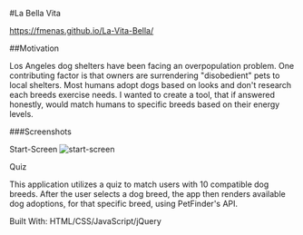 #La Bella Vita

https://fmenas.github.io/La-Vita-Bella/

##Motivation

Los Angeles dog shelters have been facing an overpopulation problem. One contributing factor is that owners are surrendering "disobedient" pets to local shelters. Most humans adopt dogs based on looks and don't research each breeds exercise needs.  I wanted to create a tool, that if answered honestly, would match humans to specific breeds based on their energy levels.

###Screenshots

Start-Screen
![start-screen](https://user-images.githubusercontent.com/8405926/39950798-e4883658-5538-11e8-8564-d9279cb419a3.JPG)

Quiz




This application utilizes a quiz to match users with 10 compatible dog breeds. After the user selects a dog breed, the app then renders available dog adoptions, for that specific breed, using PetFinder's API. 




Built With:
HTML/CSS/JavaScript/jQuery
